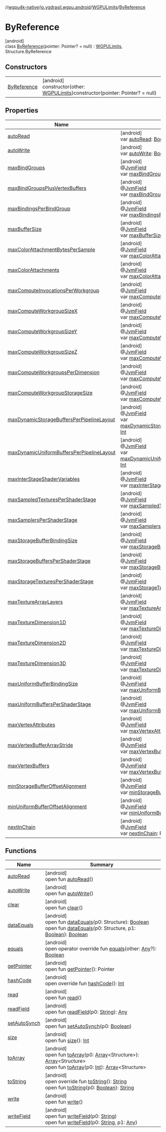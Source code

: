 //[wgpu4k-native](../../../../index.md)/[io.ygdrasil.wgpu.android](../../index.md)/[WGPULimits](../index.md)/[ByReference](index.md)

# ByReference

[android]\
class [ByReference](index.md)(pointer: Pointer? = null) : [WGPULimits](../index.md), Structure.ByReference

## Constructors

| | |
|---|---|
| [ByReference](-by-reference.md) | [android]<br>constructor(other: [WGPULimits](../index.md))constructor(pointer: Pointer? = null) |

## Properties

| Name | Summary |
|---|---|
| [autoRead](../../-w-g-p-u-request-device-callback-info/-by-value/index.md#-1660627269%2FFunctions%2F-895170507) | [android]<br>var [autoRead](../../-w-g-p-u-request-device-callback-info/-by-value/index.md#-1660627269%2FFunctions%2F-895170507): [Boolean](https://kotlinlang.org/api/core/kotlin-stdlib/kotlin/-boolean/index.html) |
| [autoWrite](../../-w-g-p-u-request-device-callback-info/-by-value/index.md#2132137834%2FFunctions%2F-895170507) | [android]<br>var [autoWrite](../../-w-g-p-u-request-device-callback-info/-by-value/index.md#2132137834%2FFunctions%2F-895170507): [Boolean](https://kotlinlang.org/api/core/kotlin-stdlib/kotlin/-boolean/index.html) |
| [maxBindGroups](../max-bind-groups.md) | [android]<br>@[JvmField](https://kotlinlang.org/api/core/kotlin-stdlib/kotlin.jvm/-jvm-field/index.html)<br>var [maxBindGroups](../max-bind-groups.md): [Int](https://kotlinlang.org/api/core/kotlin-stdlib/kotlin/-int/index.html) |
| [maxBindGroupsPlusVertexBuffers](../max-bind-groups-plus-vertex-buffers.md) | [android]<br>@[JvmField](https://kotlinlang.org/api/core/kotlin-stdlib/kotlin.jvm/-jvm-field/index.html)<br>var [maxBindGroupsPlusVertexBuffers](../max-bind-groups-plus-vertex-buffers.md): [Int](https://kotlinlang.org/api/core/kotlin-stdlib/kotlin/-int/index.html) |
| [maxBindingsPerBindGroup](../max-bindings-per-bind-group.md) | [android]<br>@[JvmField](https://kotlinlang.org/api/core/kotlin-stdlib/kotlin.jvm/-jvm-field/index.html)<br>var [maxBindingsPerBindGroup](../max-bindings-per-bind-group.md): [Int](https://kotlinlang.org/api/core/kotlin-stdlib/kotlin/-int/index.html) |
| [maxBufferSize](../max-buffer-size.md) | [android]<br>@[JvmField](https://kotlinlang.org/api/core/kotlin-stdlib/kotlin.jvm/-jvm-field/index.html)<br>var [maxBufferSize](../max-buffer-size.md): [Long](https://kotlinlang.org/api/core/kotlin-stdlib/kotlin/-long/index.html) |
| [maxColorAttachmentBytesPerSample](../max-color-attachment-bytes-per-sample.md) | [android]<br>@[JvmField](https://kotlinlang.org/api/core/kotlin-stdlib/kotlin.jvm/-jvm-field/index.html)<br>var [maxColorAttachmentBytesPerSample](../max-color-attachment-bytes-per-sample.md): [Int](https://kotlinlang.org/api/core/kotlin-stdlib/kotlin/-int/index.html) |
| [maxColorAttachments](../max-color-attachments.md) | [android]<br>@[JvmField](https://kotlinlang.org/api/core/kotlin-stdlib/kotlin.jvm/-jvm-field/index.html)<br>var [maxColorAttachments](../max-color-attachments.md): [Int](https://kotlinlang.org/api/core/kotlin-stdlib/kotlin/-int/index.html) |
| [maxComputeInvocationsPerWorkgroup](../max-compute-invocations-per-workgroup.md) | [android]<br>@[JvmField](https://kotlinlang.org/api/core/kotlin-stdlib/kotlin.jvm/-jvm-field/index.html)<br>var [maxComputeInvocationsPerWorkgroup](../max-compute-invocations-per-workgroup.md): [Int](https://kotlinlang.org/api/core/kotlin-stdlib/kotlin/-int/index.html) |
| [maxComputeWorkgroupSizeX](../max-compute-workgroup-size-x.md) | [android]<br>@[JvmField](https://kotlinlang.org/api/core/kotlin-stdlib/kotlin.jvm/-jvm-field/index.html)<br>var [maxComputeWorkgroupSizeX](../max-compute-workgroup-size-x.md): [Int](https://kotlinlang.org/api/core/kotlin-stdlib/kotlin/-int/index.html) |
| [maxComputeWorkgroupSizeY](../max-compute-workgroup-size-y.md) | [android]<br>@[JvmField](https://kotlinlang.org/api/core/kotlin-stdlib/kotlin.jvm/-jvm-field/index.html)<br>var [maxComputeWorkgroupSizeY](../max-compute-workgroup-size-y.md): [Int](https://kotlinlang.org/api/core/kotlin-stdlib/kotlin/-int/index.html) |
| [maxComputeWorkgroupSizeZ](../max-compute-workgroup-size-z.md) | [android]<br>@[JvmField](https://kotlinlang.org/api/core/kotlin-stdlib/kotlin.jvm/-jvm-field/index.html)<br>var [maxComputeWorkgroupSizeZ](../max-compute-workgroup-size-z.md): [Int](https://kotlinlang.org/api/core/kotlin-stdlib/kotlin/-int/index.html) |
| [maxComputeWorkgroupsPerDimension](../max-compute-workgroups-per-dimension.md) | [android]<br>@[JvmField](https://kotlinlang.org/api/core/kotlin-stdlib/kotlin.jvm/-jvm-field/index.html)<br>var [maxComputeWorkgroupsPerDimension](../max-compute-workgroups-per-dimension.md): [Int](https://kotlinlang.org/api/core/kotlin-stdlib/kotlin/-int/index.html) |
| [maxComputeWorkgroupStorageSize](../max-compute-workgroup-storage-size.md) | [android]<br>@[JvmField](https://kotlinlang.org/api/core/kotlin-stdlib/kotlin.jvm/-jvm-field/index.html)<br>var [maxComputeWorkgroupStorageSize](../max-compute-workgroup-storage-size.md): [Int](https://kotlinlang.org/api/core/kotlin-stdlib/kotlin/-int/index.html) |
| [maxDynamicStorageBuffersPerPipelineLayout](../max-dynamic-storage-buffers-per-pipeline-layout.md) | [android]<br>@[JvmField](https://kotlinlang.org/api/core/kotlin-stdlib/kotlin.jvm/-jvm-field/index.html)<br>var [maxDynamicStorageBuffersPerPipelineLayout](../max-dynamic-storage-buffers-per-pipeline-layout.md): [Int](https://kotlinlang.org/api/core/kotlin-stdlib/kotlin/-int/index.html) |
| [maxDynamicUniformBuffersPerPipelineLayout](../max-dynamic-uniform-buffers-per-pipeline-layout.md) | [android]<br>@[JvmField](https://kotlinlang.org/api/core/kotlin-stdlib/kotlin.jvm/-jvm-field/index.html)<br>var [maxDynamicUniformBuffersPerPipelineLayout](../max-dynamic-uniform-buffers-per-pipeline-layout.md): [Int](https://kotlinlang.org/api/core/kotlin-stdlib/kotlin/-int/index.html) |
| [maxInterStageShaderVariables](../max-inter-stage-shader-variables.md) | [android]<br>@[JvmField](https://kotlinlang.org/api/core/kotlin-stdlib/kotlin.jvm/-jvm-field/index.html)<br>var [maxInterStageShaderVariables](../max-inter-stage-shader-variables.md): [Int](https://kotlinlang.org/api/core/kotlin-stdlib/kotlin/-int/index.html) |
| [maxSampledTexturesPerShaderStage](../max-sampled-textures-per-shader-stage.md) | [android]<br>@[JvmField](https://kotlinlang.org/api/core/kotlin-stdlib/kotlin.jvm/-jvm-field/index.html)<br>var [maxSampledTexturesPerShaderStage](../max-sampled-textures-per-shader-stage.md): [Int](https://kotlinlang.org/api/core/kotlin-stdlib/kotlin/-int/index.html) |
| [maxSamplersPerShaderStage](../max-samplers-per-shader-stage.md) | [android]<br>@[JvmField](https://kotlinlang.org/api/core/kotlin-stdlib/kotlin.jvm/-jvm-field/index.html)<br>var [maxSamplersPerShaderStage](../max-samplers-per-shader-stage.md): [Int](https://kotlinlang.org/api/core/kotlin-stdlib/kotlin/-int/index.html) |
| [maxStorageBufferBindingSize](../max-storage-buffer-binding-size.md) | [android]<br>@[JvmField](https://kotlinlang.org/api/core/kotlin-stdlib/kotlin.jvm/-jvm-field/index.html)<br>var [maxStorageBufferBindingSize](../max-storage-buffer-binding-size.md): [Long](https://kotlinlang.org/api/core/kotlin-stdlib/kotlin/-long/index.html) |
| [maxStorageBuffersPerShaderStage](../max-storage-buffers-per-shader-stage.md) | [android]<br>@[JvmField](https://kotlinlang.org/api/core/kotlin-stdlib/kotlin.jvm/-jvm-field/index.html)<br>var [maxStorageBuffersPerShaderStage](../max-storage-buffers-per-shader-stage.md): [Int](https://kotlinlang.org/api/core/kotlin-stdlib/kotlin/-int/index.html) |
| [maxStorageTexturesPerShaderStage](../max-storage-textures-per-shader-stage.md) | [android]<br>@[JvmField](https://kotlinlang.org/api/core/kotlin-stdlib/kotlin.jvm/-jvm-field/index.html)<br>var [maxStorageTexturesPerShaderStage](../max-storage-textures-per-shader-stage.md): [Int](https://kotlinlang.org/api/core/kotlin-stdlib/kotlin/-int/index.html) |
| [maxTextureArrayLayers](../max-texture-array-layers.md) | [android]<br>@[JvmField](https://kotlinlang.org/api/core/kotlin-stdlib/kotlin.jvm/-jvm-field/index.html)<br>var [maxTextureArrayLayers](../max-texture-array-layers.md): [Int](https://kotlinlang.org/api/core/kotlin-stdlib/kotlin/-int/index.html) |
| [maxTextureDimension1D](../max-texture-dimension1-d.md) | [android]<br>@[JvmField](https://kotlinlang.org/api/core/kotlin-stdlib/kotlin.jvm/-jvm-field/index.html)<br>var [maxTextureDimension1D](../max-texture-dimension1-d.md): [Int](https://kotlinlang.org/api/core/kotlin-stdlib/kotlin/-int/index.html) |
| [maxTextureDimension2D](../max-texture-dimension2-d.md) | [android]<br>@[JvmField](https://kotlinlang.org/api/core/kotlin-stdlib/kotlin.jvm/-jvm-field/index.html)<br>var [maxTextureDimension2D](../max-texture-dimension2-d.md): [Int](https://kotlinlang.org/api/core/kotlin-stdlib/kotlin/-int/index.html) |
| [maxTextureDimension3D](../max-texture-dimension3-d.md) | [android]<br>@[JvmField](https://kotlinlang.org/api/core/kotlin-stdlib/kotlin.jvm/-jvm-field/index.html)<br>var [maxTextureDimension3D](../max-texture-dimension3-d.md): [Int](https://kotlinlang.org/api/core/kotlin-stdlib/kotlin/-int/index.html) |
| [maxUniformBufferBindingSize](../max-uniform-buffer-binding-size.md) | [android]<br>@[JvmField](https://kotlinlang.org/api/core/kotlin-stdlib/kotlin.jvm/-jvm-field/index.html)<br>var [maxUniformBufferBindingSize](../max-uniform-buffer-binding-size.md): [Long](https://kotlinlang.org/api/core/kotlin-stdlib/kotlin/-long/index.html) |
| [maxUniformBuffersPerShaderStage](../max-uniform-buffers-per-shader-stage.md) | [android]<br>@[JvmField](https://kotlinlang.org/api/core/kotlin-stdlib/kotlin.jvm/-jvm-field/index.html)<br>var [maxUniformBuffersPerShaderStage](../max-uniform-buffers-per-shader-stage.md): [Int](https://kotlinlang.org/api/core/kotlin-stdlib/kotlin/-int/index.html) |
| [maxVertexAttributes](../max-vertex-attributes.md) | [android]<br>@[JvmField](https://kotlinlang.org/api/core/kotlin-stdlib/kotlin.jvm/-jvm-field/index.html)<br>var [maxVertexAttributes](../max-vertex-attributes.md): [Int](https://kotlinlang.org/api/core/kotlin-stdlib/kotlin/-int/index.html) |
| [maxVertexBufferArrayStride](../max-vertex-buffer-array-stride.md) | [android]<br>@[JvmField](https://kotlinlang.org/api/core/kotlin-stdlib/kotlin.jvm/-jvm-field/index.html)<br>var [maxVertexBufferArrayStride](../max-vertex-buffer-array-stride.md): [Int](https://kotlinlang.org/api/core/kotlin-stdlib/kotlin/-int/index.html) |
| [maxVertexBuffers](../max-vertex-buffers.md) | [android]<br>@[JvmField](https://kotlinlang.org/api/core/kotlin-stdlib/kotlin.jvm/-jvm-field/index.html)<br>var [maxVertexBuffers](../max-vertex-buffers.md): [Int](https://kotlinlang.org/api/core/kotlin-stdlib/kotlin/-int/index.html) |
| [minStorageBufferOffsetAlignment](../min-storage-buffer-offset-alignment.md) | [android]<br>@[JvmField](https://kotlinlang.org/api/core/kotlin-stdlib/kotlin.jvm/-jvm-field/index.html)<br>var [minStorageBufferOffsetAlignment](../min-storage-buffer-offset-alignment.md): [Int](https://kotlinlang.org/api/core/kotlin-stdlib/kotlin/-int/index.html) |
| [minUniformBufferOffsetAlignment](../min-uniform-buffer-offset-alignment.md) | [android]<br>@[JvmField](https://kotlinlang.org/api/core/kotlin-stdlib/kotlin.jvm/-jvm-field/index.html)<br>var [minUniformBufferOffsetAlignment](../min-uniform-buffer-offset-alignment.md): [Int](https://kotlinlang.org/api/core/kotlin-stdlib/kotlin/-int/index.html) |
| [nextInChain](../next-in-chain.md) | [android]<br>@[JvmField](https://kotlinlang.org/api/core/kotlin-stdlib/kotlin.jvm/-jvm-field/index.html)<br>var [nextInChain](../next-in-chain.md): Pointer? |

## Functions

| Name | Summary |
|---|---|
| [autoRead](../../-w-g-p-u-request-device-callback-info/-by-value/index.md#-1660627269%2FFunctions%2F-895170507) | [android]<br>open fun [autoRead](../../-w-g-p-u-request-device-callback-info/-by-value/index.md#-1660627269%2FFunctions%2F-895170507)() |
| [autoWrite](../../-w-g-p-u-request-device-callback-info/-by-value/index.md#2132137834%2FFunctions%2F-895170507) | [android]<br>open fun [autoWrite](../../-w-g-p-u-request-device-callback-info/-by-value/index.md#2132137834%2FFunctions%2F-895170507)() |
| [clear](../../-w-g-p-u-request-device-callback-info/-by-value/index.md#718961069%2FFunctions%2F-895170507) | [android]<br>open fun [clear](../../-w-g-p-u-request-device-callback-info/-by-value/index.md#718961069%2FFunctions%2F-895170507)() |
| [dataEquals](../../-w-g-p-u-request-device-callback-info/-by-value/index.md#1435600696%2FFunctions%2F-895170507) | [android]<br>open fun [dataEquals](../../-w-g-p-u-request-device-callback-info/-by-value/index.md#1435600696%2FFunctions%2F-895170507)(p0: Structure): [Boolean](https://kotlinlang.org/api/core/kotlin-stdlib/kotlin/-boolean/index.html)<br>open fun [dataEquals](../../-w-g-p-u-request-device-callback-info/-by-value/index.md#-611011252%2FFunctions%2F-895170507)(p0: Structure, p1: [Boolean](https://kotlinlang.org/api/core/kotlin-stdlib/kotlin/-boolean/index.html)): [Boolean](https://kotlinlang.org/api/core/kotlin-stdlib/kotlin/-boolean/index.html) |
| [equals](../../-w-g-p-u-request-device-callback-info/-by-value/index.md#-1689848703%2FFunctions%2F-895170507) | [android]<br>open operator override fun [equals](../../-w-g-p-u-request-device-callback-info/-by-value/index.md#-1689848703%2FFunctions%2F-895170507)(other: [Any](https://kotlinlang.org/api/core/kotlin-stdlib/kotlin/-any/index.html)?): [Boolean](https://kotlinlang.org/api/core/kotlin-stdlib/kotlin/-boolean/index.html) |
| [getPointer](../../-w-g-p-u-request-device-callback-info/-by-value/index.md#-1766351335%2FFunctions%2F-895170507) | [android]<br>open fun [getPointer](../../-w-g-p-u-request-device-callback-info/-by-value/index.md#-1766351335%2FFunctions%2F-895170507)(): Pointer |
| [hashCode](../../-w-g-p-u-request-device-callback-info/-by-value/index.md#-87232699%2FFunctions%2F-895170507) | [android]<br>open override fun [hashCode](../../-w-g-p-u-request-device-callback-info/-by-value/index.md#-87232699%2FFunctions%2F-895170507)(): [Int](https://kotlinlang.org/api/core/kotlin-stdlib/kotlin/-int/index.html) |
| [read](../../-w-g-p-u-request-device-callback-info/-by-value/index.md#-605623382%2FFunctions%2F-895170507) | [android]<br>open fun [read](../../-w-g-p-u-request-device-callback-info/-by-value/index.md#-605623382%2FFunctions%2F-895170507)() |
| [readField](../../-w-g-p-u-request-device-callback-info/-by-value/index.md#-142250898%2FFunctions%2F-895170507) | [android]<br>open fun [readField](../../-w-g-p-u-request-device-callback-info/-by-value/index.md#-142250898%2FFunctions%2F-895170507)(p0: [String](https://kotlinlang.org/api/core/kotlin-stdlib/kotlin/-string/index.html)): [Any](https://kotlinlang.org/api/core/kotlin-stdlib/kotlin/-any/index.html) |
| [setAutoSynch](../../-w-g-p-u-request-device-callback-info/-by-value/index.md#-1873879351%2FFunctions%2F-895170507) | [android]<br>open fun [setAutoSynch](../../-w-g-p-u-request-device-callback-info/-by-value/index.md#-1873879351%2FFunctions%2F-895170507)(p0: [Boolean](https://kotlinlang.org/api/core/kotlin-stdlib/kotlin/-boolean/index.html)) |
| [size](../../-w-g-p-u-request-device-callback-info/-by-value/index.md#1665065887%2FFunctions%2F-895170507) | [android]<br>open fun [size](../../-w-g-p-u-request-device-callback-info/-by-value/index.md#1665065887%2FFunctions%2F-895170507)(): [Int](https://kotlinlang.org/api/core/kotlin-stdlib/kotlin/-int/index.html) |
| [toArray](../../-w-g-p-u-request-device-callback-info/-by-value/index.md#2132340621%2FFunctions%2F-895170507) | [android]<br>open fun [toArray](../../-w-g-p-u-request-device-callback-info/-by-value/index.md#2132340621%2FFunctions%2F-895170507)(p0: [Array](https://kotlinlang.org/api/core/kotlin-stdlib/kotlin/-array/index.html)&lt;Structure&gt;): [Array](https://kotlinlang.org/api/core/kotlin-stdlib/kotlin/-array/index.html)&lt;Structure&gt;<br>open fun [toArray](../../-w-g-p-u-request-device-callback-info/-by-value/index.md#554934234%2FFunctions%2F-895170507)(p0: [Int](https://kotlinlang.org/api/core/kotlin-stdlib/kotlin/-int/index.html)): [Array](https://kotlinlang.org/api/core/kotlin-stdlib/kotlin/-array/index.html)&lt;Structure&gt; |
| [toString](../../-w-g-p-u-request-device-callback-info/-by-value/index.md#-265398764%2FFunctions%2F-895170507) | [android]<br>open override fun [toString](../../-w-g-p-u-request-device-callback-info/-by-value/index.md#-265398764%2FFunctions%2F-895170507)(): [String](https://kotlinlang.org/api/core/kotlin-stdlib/kotlin/-string/index.html)<br>open fun [toString](../../-w-g-p-u-request-device-callback-info/-by-value/index.md#1718618713%2FFunctions%2F-895170507)(p0: [Boolean](https://kotlinlang.org/api/core/kotlin-stdlib/kotlin/-boolean/index.html)): [String](https://kotlinlang.org/api/core/kotlin-stdlib/kotlin/-string/index.html) |
| [write](../../-w-g-p-u-request-device-callback-info/-by-value/index.md#477519963%2FFunctions%2F-895170507) | [android]<br>open fun [write](../../-w-g-p-u-request-device-callback-info/-by-value/index.md#477519963%2FFunctions%2F-895170507)() |
| [writeField](../../-w-g-p-u-request-device-callback-info/-by-value/index.md#963475167%2FFunctions%2F-895170507) | [android]<br>open fun [writeField](../../-w-g-p-u-request-device-callback-info/-by-value/index.md#963475167%2FFunctions%2F-895170507)(p0: [String](https://kotlinlang.org/api/core/kotlin-stdlib/kotlin/-string/index.html))<br>open fun [writeField](../../-w-g-p-u-request-device-callback-info/-by-value/index.md#1741006465%2FFunctions%2F-895170507)(p0: [String](https://kotlinlang.org/api/core/kotlin-stdlib/kotlin/-string/index.html), p1: [Any](https://kotlinlang.org/api/core/kotlin-stdlib/kotlin/-any/index.html)) |